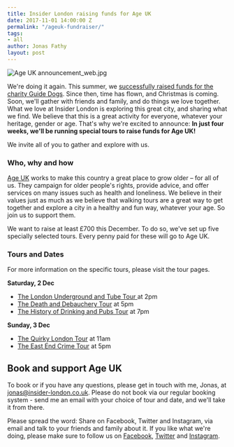 ```yaml
---
title: Insider London raising funds for Age UK
date: 2017-11-01 14:00:00 Z
permalink: "/ageuk-fundraiser/"
tags:
- all
author: Jonas Fathy
layout: post
---
```


![Age UK announcement_web.jpg](/uploads/Age%20UK%20announcement_web.jpg)

We're doing it again. This summer, we <a href= "www.insider-london.co.uk/guide-dogs-fundraiser-event/">successfully raised funds for the charity Guide Dogs</a>. Since then, time has flown, and Christmas is coming. Soon, we'll gather with friends and family, and do things we love together. What we love at Insider London is exploring this great city, and sharing what we find. We believe that this is a great activity for everyone, whatever your heritage, gender or age. That's why we're excited to announce: **In just four weeks, we'll be running special tours to raise funds for Age UK!**

We invite all of you to gather and explore with us.

### Who, why and how

[Age UK](ageuk.org.uk) works to make this country a great place to grow older – for all of us. They campaign for older people's rights, provide advice, and offer services on many issues such as health and loneliness. We believe in their values just as much as we believe that walking tours are a great way to get together and explore a city in a healthy and fun way, whatever your age. So join us to support them.

We want to raise at least £700 this December. To do so, we've set up five specially selected tours. Every penny paid for these will go to Age UK.

### Tours and Dates

For more information on the specific tours, please visit the tour pages.

**Saturday, 2 Dec**

<ul>
<li> <a href="https://www.insider-london.co.uk/tours/london-underground-and-tube-tour/">The London Underground and Tube Tour </a> at 2pm </li>
<li> <a href="https://www.insider-london.co.uk/tours/the-death-and-debauchery-tour/">The Death and Debauchery Tour</a> at 5pm</li>
<li> <a href= "(https://www.insider-london.co.uk/tours/history-of-drinking-and-pubs/)">The History of Drinking and Pubs Tour</a> at 7pm</li>
</ul>

**Sunday, 3 Dec**

<ul>
<li> <a href="https://www.insider-london.co.uk/tours/quirky-tour/">The Quirky London Tour</a> at 11am</li>
<li> <a href="https://www.insider-london.co.uk/tours/tour-of-east-end-gangs-crimes-and-hasher-times/">The East End Crime Tour</a> at 5pm </li>
</ul>
  

## Book and support Age UK

To book or if you have any questions, please get in touch with me, Jonas, at [jonas@insider-london.co.uk](mailto:jonas@insider-london.co.uk). Please do not book via our regular booking system - send me an email with your choice of tour and date, and we'll take it from there.

Please spread the word: Share on Facebook, Twitter and Instagram,  via email and talk to your friends and family about it. If you like what we're doing, please make sure to follow us on [Facebook](http://www.facebook.com/insiderlondon), [Twitter](https://twitter.com/insiderlondon) and [Instagram](https://www.instagram.com/insiderlondontours/).